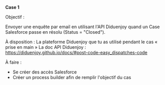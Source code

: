 **Case 1**

Objectif : 

Envoyer une enquête par email en utilisant l'API Diduenjoy quand un Case Salesforce passe en résolu (Status = "Closed").

À disposition :
La plateforme Diduenjoy que tu as utilisé pendant le cas « prise en main »
La doc API Diduenjoy : https://diduenjoy.github.io/docs/#post-code-easy_dispatches-code

À faire :
- Se créer des accès Salesforce
- Créer un process builder afin de remplir l'objectif du cas
